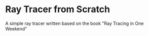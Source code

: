 # Ray Tracer from Scratch

A simple ray tracer written based on the book "Ray Tracing in One Weekend"
